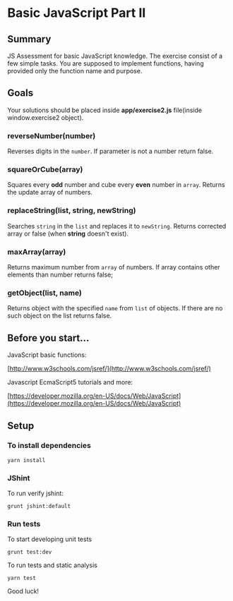 # Basic JavaScript Part II

## Summary

JS Assessment for basic JavaScript knowledge. The exercise consist of a few simple tasks. You are supposed to implement functions, having provided only the function name and purpose.

## Goals

Your solutions should be placed inside **app/exercise2.js** file(inside window.exercise2 object).

### reverseNumber(number)

Reverses digits in the `number`. If parameter is not a number return false.

### squareOrCube(array)

Squares every **odd** number and cube every **even** number in `array`. Returns the update array of numbers.

### replaceString(list, string, newString)

Searches `string` in the `list` and replaces it to `newString`. Returns corrected array or false (when **string** doesn't exist).

### maxArray(array)

Returns maximum number from `array` of numbers. If array contains other elements than number returns false;

### getObject(list, name)

Returns object with the specified `name` from `list` of  objects. If there are no such object on the list returns false.

## Before you start...

JavaScript basic functions: 

[http://www.w3schools.com/jsref/](http://www.w3schools.com/jsref/)
    
Javascript EcmaScript5 tutorials and more: 

[https://developer.mozilla.org/en-US/docs/Web/JavaScript](https://developer.mozilla.org/en-US/docs/Web/JavaScript)

## Setup

### To install dependencies

    yarn install

### JShint

To run verify jshint:

    grunt jshint:default

### Run tests

To start developing unit tests

    grunt test:dev
 
To run tests and static analysis

    yarn test

Good luck!
 
